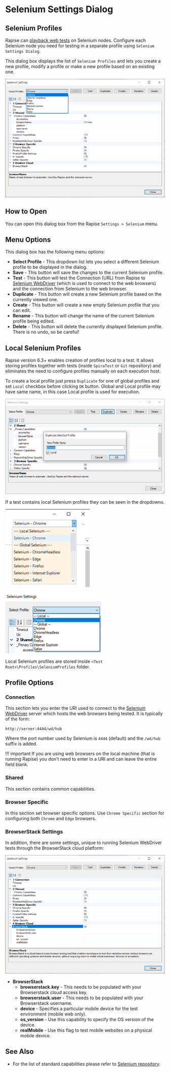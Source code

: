 # Selenium Settings Dialog

## Selenium Profiles

Rapise can [playback web tests](cross_browser_testing.md) on Selenium nodes. Configure each Selenium node you need for testing in a separate profile using `Selenium Settings Dialog`.

This dialog box displays the list of `Selenium Profiles` and lets you create a new profile, modify a profile or make a new profile based on an existing one.

![selenium_settings](./img/selenium_webdriver2.png)

## How to Open

You can open this dialog box from the Rapise `Settings > Selenium` menu.

## Menu Options

This dialog box has the following menu options:

- **Select Profile** - This dropdown list lets you select a different Selenium profile to be displayed in the dialog.
- **Save** - This button will save the changes to the current Selenium profile.
- **Test** - This button will test the Connection (URL) from Rapise to [Selenium WebDriver](selenium_webdriver.md) (which is used to connect to the web browsers) and the connection from Selenium to the web browser.
- **Duplicate** - This button will create a new Selenium profile based on the currently viewed one.
- **Create** - This button will create a new empty Selenium profile that you can edit.
- **Rename** - This button will change the name of the current Selenium profile being edited.
- **Delete** - This button will delete the currently displayed Selenium profile. There is no undo, so be careful!

## Local Selenium Profiles

Rapise version 6.3+ enables creation of profiles local to a test. It allows storing profiles together with tests (inside `SpiraTest` or `Git` repository) and eliminates the need to configure profiles manually on each execution host.

To create a local profile just press `Duplicate` for one of global profiles and set `Local` checkbox before clicking `OK` button. Global and Local profile may have same name, in this case Local profile is used for execution.

![Create Local Selenium Profile](./img/selenium_settings_dialog_create_local_selenium_profile.png)

If a test contains local Selenium profiles they can be seen in the dropdowns.

![Playback Profiles](./img/selenium_settings_dialog_select_local_selenium_profile.png)

![](./img/selenium_settings_dialog_selenium_profile_list_local_global.png)

Local Selenium profiles are stored inside `<Test Root>\Profiles\SeleniumProfiles` folder.

## Profile Options

### Connection

This section lets you enter the URI used to connect to the [Selenium WebDriver](selenium_webdriver.md) server which hosts the web browsers being tested. It is typically of the form: 

```
http://server:4444/wd/hub
```
Where the port number used by Selenium is `4444` (default) and the `/wd/hub` suffix is added.

!!! important
    If you are using web browsers on the local machine (that is running Rapise) you don't need to enter in a URI and can leave the entire field blank.

### Shared

This section contains common capabilities.

### Browser Specific

In this section set browser specific options. Use `Chrome Specific` section for configuring both `Chrome` and `Edge` browsers.

### BrowserStack Settings

In addition, there are some settings, unique to running Selenium WebDriver tests through the BrowserStack cloud platform:

![selenium\_settings\_browserstack](./img/selenium_settings_dialog2.png)

- **BrowserStack**
    - **browserstack.key** - This needs to be populated with your Browserstack cloud access key.
    - **browserstack.user** - This needs to be populated with your Browserstack username.
    - **device** - Specifies a particular mobile device for the test environment (mobile web only).
    - **os_version** - Use this capability to specify the OS version of the device.
    - **realMobile** - Use this flag to test mobile websites on a physical mobile device.

## See Also

- For the list of standard capabilities please refer to [Selenium repository](https://github.com/SeleniumHQ/selenium/wiki/DesiredCapabilities).